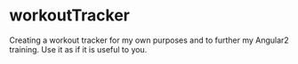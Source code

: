 # workoutTracker
Creating a workout tracker for my own purposes and to further my Angular2 training. Use it as if it is useful to you. 
